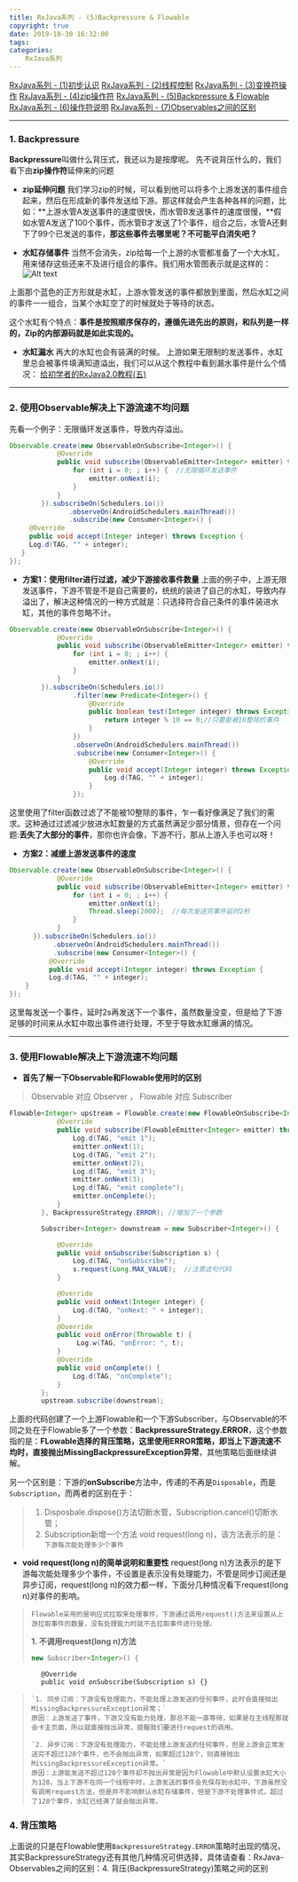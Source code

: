 ```yaml
---
title: RxJava系列 - (5)Backpressure & Flowable
copyright: true
date: 2019-10-30 16:32:00
tags:
categories:
	RxJava系列
---
```



[RxJava系列 - (1)初步认识](https://www.syncxiao.com/2019/10/30/RxJava%E7%B3%BB%E5%88%97%20-%20&#40;1&#41;%E5%88%9D%E6%AD%A5%E8%AE%A4%E8%AF%86/)
[RxJava系列 - (2)线程控制](https://www.syncxiao.com/2019/10/30/RxJava%E7%B3%BB%E5%88%97%20-%20&#40;2&#41;%E7%BA%BF%E7%A8%8B%E6%8E%A7%E5%88%B6/)
[RxJava系列 - (3)变换符操作](https://www.syncxiao.com/2019/10/30/RxJava%E7%B3%BB%E5%88%97%20-%20&#40;3&#41;%E5%8F%98%E6%8D%A2%E7%AC%A6%E6%93%8D%E4%BD%9C/)
[RxJava系列 - (4)zip操作符](https://www.syncxiao.com/2019/10/30/RxJava%E7%B3%BB%E5%88%97%20-%20&#40;4&#41;zip%E6%93%8D%E4%BD%9C%E7%AC%A6/)
[RxJava系列 - (5)Backpressure & Flowable](https://www.syncxiao.com/2019/10/30/RxJava%E7%B3%BB%E5%88%97%20-%20&#40;5&#41;Backpressure%20&%20Flowable/)
[RxJava系列 - (6)操作符说明](https://www.syncxiao.com/2019/04/20/RxJava%E7%B3%BB%E5%88%97%20-%20&#40;6&#41;%E6%93%8D%E4%BD%9C%E7%AC%A6%E8%AF%B4%E6%98%8E/)
[RxJava系列 - (7)Observables之间的区别 ](https://www.syncxiao.com/2019/06/08/RxJava%E7%B3%BB%E5%88%97%20-%20&#40;7&#41;Observables%E4%B9%8B%E9%97%B4%E7%9A%84%E5%8C%BA%E5%88%AB/)

---

### 1. Backpressure 

**Backpressure**叫做什么背压式，我还以为是按摩呢。
先不说背压什么的，我们看下由**zip操作符**延伸来的问题

- **zip延伸问题**
我们学习zip的时候，可以看到他可以将多个上游发送的事件组合起来，然后在形成新的事件发送给下游。那这样就会产生各种各样的问题，比如：**上游水管A发送事件的速度很快，而水管B发送事件的速度很慢，**假如水管A发送了100个事件，而水管B才发送了1个事件，组合之后，水管A还剩下了99个已发送的事件，**那这些事件去哪里呢？不可能平白消失吧？**

- **水缸存储事件**
当然不会消失，zip给每一个上游的水管都准备了一个大水缸，用来储存这些还来不及进行组合的事件。我们用水管图表示就是这样的：
![Alt text](https://i.loli.net/2019/10/30/SuBF4zjgNWxq9HA.png)

上面那个蓝色的正方形就是水缸，上游水管发送的事件都放到里面，然后水缸之间的事件一一组合，当某个水缸空了的时候就处于等待的状态。

这个水缸有个特点：**事件是按照顺序保存的，遵循先进先出的原则，和队列是一样的，Zip的内部源码就是如此实现的。**

- **水缸漏水**
再大的水缸也会有装满的时候。
上游如果无限制的发送事件，水缸里总会被事件填满知道溢出，我们可以从这个教程中看到漏水事件是什么个情况：
[给初学者的RxJava2.0教程(五)](http://www.jianshu.com/p/0f2d6c2387c9)

---
### 2. 使用Observable解决上下游流速不均问题
先看一个例子：无限循环发送事件，导致内存溢出。
```java
Observable.create(new ObservableOnSubscribe<Integer>() {
            @Override
            public void subscribe(ObservableEmitter<Integer> emitter) throws Exception {
                for (int i = 0; ; i++) {  //无限循环发送事件
                    emitter.onNext(i);
                }
            }
        }).subscribeOn(Schedulers.io())
               .observeOn(AndroidSchedulers.mainThread())
               .subscribe(new Consumer<Integer>() {
     @Override
     public void accept(Integer integer) throws Exception {
     Log.d(TAG, "" + integer);
   }
});
```
- **方案1：使用filter进行过滤，减少下游接收事件数量**
上面的例子中，上游无限发送事件，下游不管是不是自己需要的，统统的装进了自己的水缸，导致内存溢出了，解决这种情况的一种方式就是：只选择符合自己条件的事件装进水缸，其他的事件忽略不计。
```java
Observable.create(new ObservableOnSubscribe<Integer>() {
            @Override
            public void subscribe(ObservableEmitter<Integer> emitter) throws Exception {
                for (int i = 0; ; i++) {
                    emitter.onNext(i);
                }
            }
        }).subscribeOn(Schedulers.io())
                .filter(new Predicate<Integer>() {
                    @Override
                    public boolean test(Integer integer) throws Exception {
                        return integer % 10 == 0;//只要能被10整除的事件
                    }
                })
                .observeOn(AndroidSchedulers.mainThread())
                .subscribe(new Consumer<Integer>() {
                    @Override
                    public void accept(Integer integer) throws Exception {
                        Log.d(TAG, "" + integer);
                    }
                });
```
这里使用了filter函数过滤了不能被10整除的事件，乍一看好像满足了我们的需求。这种通过过滤减少放进水缸数量的方式虽然满足少部分情景，但存在一个问题:**丢失了大部分的事件**，那你也许会像，下游不行，那从上游入手也可以呀！

- **方案2：减缓上游发送事件的速度**
```java
Observable.create(new ObservableOnSubscribe<Integer>() {
            @Override
            public void subscribe(ObservableEmitter<Integer> emitter) throws Exception {
                for (int i = 0; ; i++) {
                    emitter.onNext(i);
                    Thread.sleep(2000);  //每次发送完事件延时2秒
                }
            }
      }).subscribeOn(Schedulers.io())
           .observeOn(AndroidSchedulers.mainThread())
           .subscribe(new Consumer<Integer>() {
          @Override
          public void accept(Integer integer) throws Exception {
          Log.d(TAG, "" + integer);
    }
});
```
这里每发送一个事件，延时2s再发送下一个事件，虽然数量没变，但是给了下游足够的时间来从水缸中取出事件进行处理，不至于导致水缸爆满的情况。

---

### 3. 使用Flowable解决上下游流速不均问题
- **首先了解一下Observable和Flowable使用时的区别**
> Observable  对应  Observer ，  Flowable  对应  Subscriber

```java
Flowable<Integer> upstream = Flowable.create(new FlowableOnSubscribe<Integer>() {
            @Override
            public void subscribe(FlowableEmitter<Integer> emitter) throws Exception {
                Log.d(TAG, "emit 1");
                emitter.onNext(1);
                Log.d(TAG, "emit 2");
                emitter.onNext(2);
                Log.d(TAG, "emit 3");
                emitter.onNext(3);
                Log.d(TAG, "emit complete");
                emitter.onComplete();
            }
        }, BackpressureStrategy.ERROR); //增加了一个参数

        Subscriber<Integer> downstream = new Subscriber<Integer>() {

            @Override
            public void onSubscribe(Subscription s) {
                Log.d(TAG, "onSubscribe");
                s.request(Long.MAX_VALUE);  //注意这句代码
            }

            @Override
            public void onNext(Integer integer) {
                Log.d(TAG, "onNext: " + integer);
            }
            @Override
            public void onError(Throwable t) {
                 Log.w(TAG, "onError: ", t);
            }
            @Override
            public void onComplete() {
                Log.d(TAG, "onComplete");
            }
        };
        upstream.subscribe(downstream);
```
上面的代码创建了一个上游Flowable和一个下游Subscriber，与Observable的不同之处在于Flowable多了一个参数：**BackpressureStrategy.ERROR**，这个参数指的是：**FLowable选择的背压策略，这里使用ERROR策略，即当上下游流速不均时，直接抛出MissingBackpressureException异常**，其他策略后面继续讲解。

另一个区别是：下游的**onSubscribe**方法中，传递的不再是`Disposable`，而是`Subscription`，而两者的区别在于：
> 1. Disposbale.dispose()方法切断水管，Subscription.cancel()切断水管；
> 2. Subscription新增一个方法 void request(long n)，该方法表示的是：`下游每次能处理多少个事件`

- **void request(long n)的简单说明和重要性**
request(long n)方法表示的是下游每次能处理多少个事件，不设置是表示没有处理能力，不管是同步订阅还是异步订阅，request(long n)的效力都一样，下面分几种情况看下request(long n)对事件的影响。
> `Flowable采用的是响应式拉取来处理事件，下游通过调用request()方法来设置从上游拉取事件的数量，没有处理能力时就不去拉取事件进行处理。`
> 
> **1. 不调用request(long n)方法**
> ```java
> new Subscriber<Integer>() {
            @Override
            public void onSubscribe(Subscription s) {}
> ```
> `1. 同步订阅：下游没有处理能力，不能处理上游发送的任何事件，此时会直接抛出MissingBackpressureException异常；`
> 原因：上游发送了事件，下游又没有能力处理，那总不能一直等待，如果是在主线程那就会卡主页面，所以就直接抛出异常，提醒我们要进行request的调用。
> 
> `2. 异步订阅：下游没有处理能力，不能处理上游发送的任何事件，但是上游会正常发送完不超过128个事件，也不会抛出异常，如果超过128个，则直接抛出MissingBackpressureException异常。`
> 原因：上游能发送不超过128个事件却不抛出异常是因为Flowable中默认设置水缸大小为128，当上下游不在同一个线程中时，上游发送的事件会先保存到水缸中，下游虽然没有调用request方法，但是并不影响默认水缸存储事件，但是下游不处理事件式，超过了128个事件，水缸已经满了就会抛出异常。

### 4. 背压策略
上面说的只是在Flowable使用`BackpressureStrategy.ERROR`策略时出现的情况，其实BackpressureStrategy还有其他几种情况可供选择，具体请查看：RxJava-Observables之间的区别：4. 背压(BackpressureStrategy)策略之间的区别



